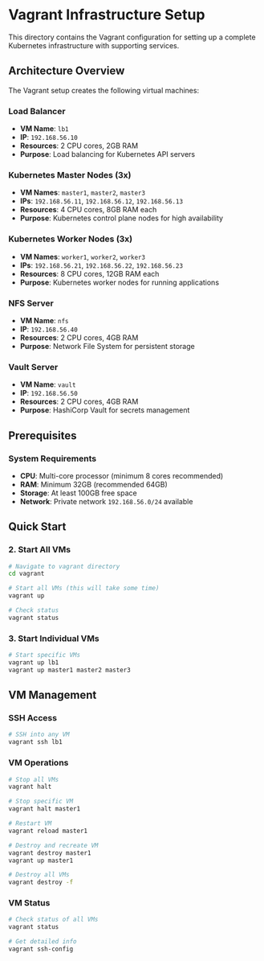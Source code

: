 # Vagrant Infrastructure Setup

This directory contains the Vagrant configuration for setting up a complete Kubernetes infrastructure with supporting services.

## Architecture Overview

The Vagrant setup creates the following virtual machines:

### Load Balancer
- **VM Name**: `lb1`
- **IP**: `192.168.56.10`
- **Resources**: 2 CPU cores, 2GB RAM
- **Purpose**: Load balancing for Kubernetes API servers

### Kubernetes Master Nodes (3x)
- **VM Names**: `master1`, `master2`, `master3`
- **IPs**: `192.168.56.11`, `192.168.56.12`, `192.168.56.13`
- **Resources**: 4 CPU cores, 8GB RAM each
- **Purpose**: Kubernetes control plane nodes for high availability

### Kubernetes Worker Nodes (3x)
- **VM Names**: `worker1`, `worker2`, `worker3`
- **IPs**: `192.168.56.21`, `192.168.56.22`, `192.168.56.23`
- **Resources**: 8 CPU cores, 12GB RAM each
- **Purpose**: Kubernetes worker nodes for running applications

### NFS Server
- **VM Name**: `nfs`
- **IP**: `192.168.56.40`
- **Resources**: 2 CPU cores, 4GB RAM
- **Purpose**: Network File System for persistent storage

### Vault Server
- **VM Name**: `vault`
- **IP**: `192.168.56.50`
- **Resources**: 2 CPU cores, 4GB RAM
- **Purpose**: HashiCorp Vault for secrets management

## Prerequisites

### System Requirements
- **CPU**: Multi-core processor (minimum 8 cores recommended)
- **RAM**: Minimum 32GB (recommended 64GB)
- **Storage**: At least 100GB free space
- **Network**: Private network `192.168.56.0/24` available

## Quick Start

### 2. Start All VMs
```bash
# Navigate to vagrant directory
cd vagrant

# Start all VMs (this will take some time)
vagrant up

# Check status
vagrant status
```

### 3. Start Individual VMs
```bash
# Start specific VMs
vagrant up lb1
vagrant up master1 master2 master3
```

## VM Management

### SSH Access
```bash
# SSH into any VM
vagrant ssh lb1
```

### VM Operations
```bash
# Stop all VMs
vagrant halt

# Stop specific VM
vagrant halt master1

# Restart VM
vagrant reload master1

# Destroy and recreate VM
vagrant destroy master1
vagrant up master1

# Destroy all VMs
vagrant destroy -f
```

### VM Status
```bash
# Check status of all VMs
vagrant status

# Get detailed info
vagrant ssh-config
```
